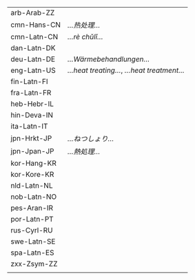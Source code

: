 | | |
|-|-|
| arb-Arab-ZZ |  |
| cmn-Hans-CN | _…热处理…_ |
| cmn-Latn-CN | _…rè chǔlǐ…_ |
| dan-Latn-DK |  |
| deu-Latn-DE | _…Wärmebehandlungen…_ |
| eng-Latn-US | _…heat treating…_, _…heat treatment…_ |
| fin-Latn-FI |  |
| fra-Latn-FR |  |
| heb-Hebr-IL |  |
| hin-Deva-IN |  |
| ita-Latn-IT |  |
| jpn-Hrkt-JP | _…ねつしょり…_ |
| jpn-Jpan-JP | _…熱処理…_ |
| kor-Hang-KR |  |
| kor-Kore-KR |  |
| nld-Latn-NL |  |
| nob-Latn-NO |  |
| pes-Aran-IR |  |
| por-Latn-PT |  |
| rus-Cyrl-RU |  |
| swe-Latn-SE |  |
| spa-Latn-ES |  |
| zxx-Zsym-ZZ |  |
|  |  |
